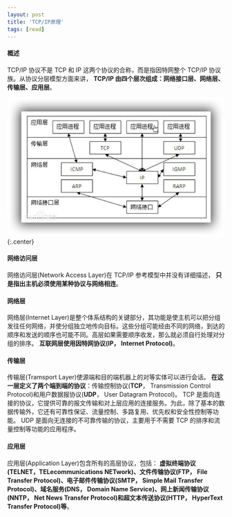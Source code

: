 ```yaml
---
layout: post
title: 'TCP/IP原理'
tags: [read]
---
```


#### 概述

TCP/IP 协议不是 TCP 和 IP 这两个协议的合称，而是指因特网整个 TCP/IP 协议族。从协议分层模型方面来讲， **TCP/IP 由四个层次组成：网络接口层、网络层、传输层、应用层**。 

![](../images/tcpip1.png){:.center}

#### 网络访问层

网络访问层(Network Access Layer)在 TCP/IP 参考模型中并没有详细描述， **只是指出主机必须使用某种协议与网络相连**。 

#### 网络层 

网络层(Internet Layer)是整个体系结构的关键部分，其功能是使主机可以把分组发往任何网络，并使分组独立地传向目标。这些分组可能经由不同的网络，到达的顺序和发送的顺序也可能不同。高层如果需要顺序收发，那么就必须自行处理对分组的排序。 **互联网层使用因特网协议(IP， Internet Protocol)**。 

#### 传输层 

传输层(Tramsport Layer)使源端和目的端机器上的对等实体可以进行会话。 **在这一层定义了两个端到端的协议**：传输控制协议(**TCP**， Transmission Control Protocol)和用户数据报协议(**UDP**， User Datagram Protocol)。 TCP 是面向连接的协议，它提供可靠的报文传输和对上层应用的连接服务。为此，除了基本的数据传输外，它还有可靠性保证、流量控制、多路复用、优先权和安全性控制等功能。 UDP 是面向无连接的不可靠传输的协议，主要用于不需要 TCP 的排序和流量控制等功能的应用程序。 

#### 应用层 

应用层(Application Layer)包含所有的高层协议，包括： **虚拟终端协议(TELNET，TELecommunications NETwork)、文件传输协议(FTP， File Transfer Protocol)、电子邮件传输协议(SMTP， Simple Mail Transfer Protocol)、域名服务(DNS， Domain Name Service)、网上新闻传输协议(NNTP， Net News Transfer Protocol)和超文本传送协议(HTTP， HyperText Transfer Protocol)等**。 
